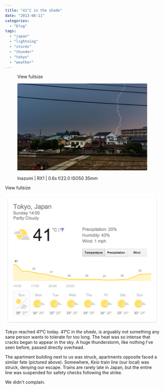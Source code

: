 ```yaml
---
title: "41°C in the shade"
date: "2013-08-11"
categories: 
  - "blog"
tags: 
  - "japan"
  - "lightning"
  - "storms"
  - "thunder"
  - "tokyo"
  - "weather"
---
```


<figure>

View fullsize

![Inazumi | RX1 |&nbsp;0.6s f/22.0 ISO50 35mm](/assets/images/2e197-20130811-_dsc0324.jpg)

<figcaption>



Inazumi | RX1 | 0.6s f/22.0 ISO50 35mm





</figcaption>



</figure>

View fullsize

![Screen Shot 2013-08-11 at 14.27.58.png](/assets/images/b9c45-screenshot2013-08-11at14.27.58.png)

Tokyo reached 41°C today. 41°C _in the shade_, is arguably not something any sane person wants to tolerate for too long. The heat was so intense that cracks began to appear in the sky. A huge thunderstorm, like nothing I've seen before, passed directly overhead.

The apartment building next to us was struck, apartments opposite faced a similar fate (pictured above). Somewhere, _Keio_ train line (our local) was struck, denying our escape. Trains are rarely late in Japan, but the entire line was suspended for safety checks following the strike.

We didn't complain.
